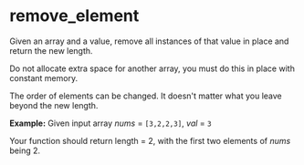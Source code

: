 # remove_element

Given an array and a value, remove all instances of that value in place and return the new length.

Do not allocate extra space for another array, you must do this in place with constant memory.

The order of elements can be changed. It doesn't matter what you leave beyond the new length.

**Example:**
Given input array *nums* = `[3,2,2,3]`, *val* = `3`

Your function should return length = 2, with the first two elements of *nums* being 2.